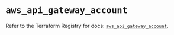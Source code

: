 # `aws_api_gateway_account`

Refer to the Terraform Registry for docs: [`aws_api_gateway_account`](https://registry.terraform.io/providers/hashicorp/aws/5.57.0/docs/resources/api_gateway_account).
